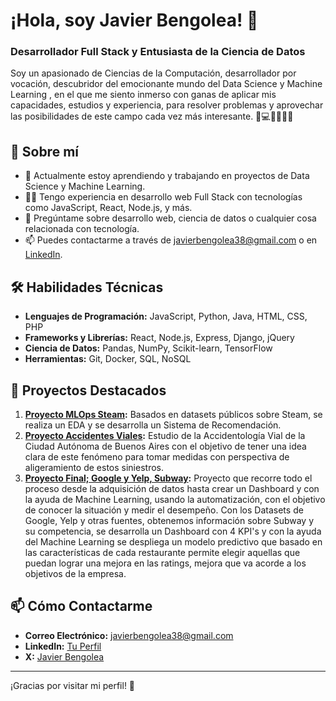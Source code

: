 # ¡Hola, soy Javier Bengolea! 👋

### Desarrollador Full Stack y Entusiasta de la Ciencia de Datos

Soy un apasionado de Ciencias de la Computación, desarrollador por vocación, descubridor del emocionante mundo del Data Science  y Machine Learning , en el que me siento inmerso con ganas de aplicar mis capacidades, estudios y experiencia, para resolver problemas y aprovechar las posibilidades de este campo cada vez más interesante. 💖💻👨🏻‍🔬🦾

## 🚀 Sobre mí

- 🌱 Actualmente estoy aprendiendo y trabajando en proyectos de Data Science y Machine Learning.
- 👨‍💻 Tengo experiencia en desarrollo web Full Stack con tecnologías como JavaScript, React, Node.js, y más.
- 💬 Pregúntame sobre desarrollo web, ciencia de datos o cualquier cosa relacionada con tecnología.
- 📫 Puedes contactarme a través de [javierbengolea38@gmail.com](mailto:javierbengolea38@gmail.com) o en [LinkedIn](https://www.linkedin.com/in/javier-bengolea).

## 🛠 Habilidades Técnicas

- **Lenguajes de Programación:** JavaScript, Python, Java, HTML, CSS, PHP
- **Frameworks y Librerías:** React, Node.js, Express, Django, jQuery
- **Ciencia de Datos:** Pandas, NumPy, Scikit-learn, TensorFlow
- **Herramientas:** Git, Docker, SQL, NoSQL

## 🌟 Proyectos Destacados

1. **[Proyecto MLOps Steam](https://github.com/javierbengolea/PI_ML_OPS/):** Basados en datasets públicos sobre Steam, se realiza un EDA y se desarrolla un Sistema de Recomendación.
2. **[Proyecto Accidentes Viales](https://github.com/javierbengolea/proyecto-accidentes-viales):** Estudio de la Accidentología Vial de la Ciudad Autónoma de Buenos Aires con el objetivo de tener una idea clara de este fenómeno para tomar medidas con perspectiva de aligeramiento de estos siniestros.
3. **[Proyecto Final; Google y Yelp, Subway](https://github.com/Aspirina180mg/PF_DATAPT07):** Proyecto que recorre todo el proceso desde la adquisición de datos hasta crear un Dashboard y con la ayuda de Machine Learning, usando la automatización, con el objetivo de conocer la situación y medir el desempeño. Con los Datasets de Google, Yelp y otras fuentes, obtenemos información sobre Subway y su competencia, se desarrolla un Dashboard con 4 KPI's y con la ayuda del Machine Learning se despliega un modelo predictivo que basado en las características de cada restaurante permite elegir aquellas que puedan lograr una mejora en las ratings, mejora que va acorde a los objetivos de la empresa.

## 📫 Cómo Contactarme

- **Correo Electrónico:** [javierbengolea38@gmail.com](mailto:javierbengolea38@gmail.com)
- **LinkedIn:** [Tu Perfil](https://www.linkedin.com/in/tu-usuario)
- **X:** [Javier Bengolea](https://x.com/BengoleaJa8909)

---

¡Gracias por visitar mi perfil! 🚀
